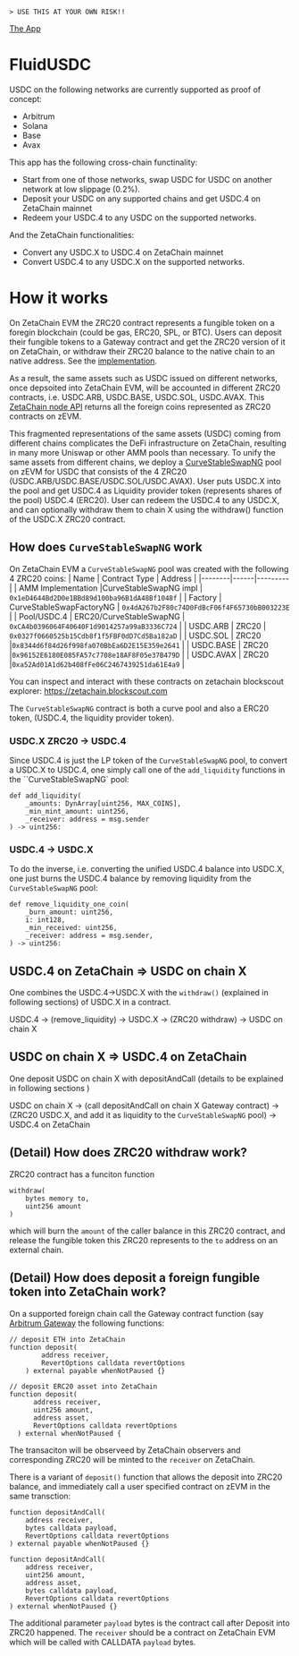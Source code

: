 ```
> USE THIS AT YOUR OWN RISK!!
```
[The App](https://brewmaster012.github.io/FluidUSDC)

# FluidUSDC

USDC on the following networks are currently supported as proof of concept:
- Arbitrum
- Solana
- Base
- Avax

This app has the following cross-chain functinality:
- Start from one of those networks, swap USDC for USDC on another network at low slippage (0.2%).
- Deposit your USDC on any supported chains and get USDC.4 on ZetaChain mainnet
- Redeem your USDC.4 to any USDC on the supported networks.

And the ZetaChain functionalities:
- Convert any USDC.X to USDC.4 on ZetaChain mainnet
- Convert USDC.4 to any USDC.X on the supported networks.

# How it works

On ZetaChain EVM the ZRC20 contract represents a fungible token on a
foregin blockchain (could be gas, ERC20, SPL, or BTC).  Users can
deposit their fungible tokens to a Gateway contract and get the ZRC20
version of it on ZetaChain, or withdraw their ZRC20 balance to the
native chain to an native address. See the [implementation](https://github.com/zeta-chain/protocol-contracts/blob/main/contracts/zevm/ZRC20.sol).


As a result, the same assets such as USDC issued on different networks,
once depsoited into ZetaChain EVM, will be accounted in different ZRC20
contracts, i.e. USDC.ARB, USDC.BASE, USDC.SOL, USDC.AVAX. This [ZetaChain
node API](https://zetachain.blockpi.network/lcd/v1/public/zeta-chain/fungible/foreign_coins) returns all the foreign coins represented as ZRC20 contracts
on zEVM.

This fragmented representations of the same assets (USDC) coming from different
chains complicates the DeFi infrastructure on ZetaChain, resulting in many
more Uniswap or other AMM pools than necessary. To unify the same assets from
different chains, we deploy a [CurveStableSwapNG](https://github.com/curvefi/stableswap-ng/blob/main/contracts/main/CurveStableSwapNG.vy) pool on zEVM for USDC that consists
of the 4 ZRC20 (USDC.ARB/USDC.BASE/USDC.SOL/USDC.AVAX).  User puts USDC.X into the pool
and get USDC.4 as Liquidity provider token (represents shares of the pool) USDC.4 (ERC20).
User can redeem the USDC.4 to any USDC.X, and can optionally withdraw them to chain X using
the withdraw() function of the USDC.X ZRC20 contract.

## How does `CurveStableSwapNG` work
On ZetaChain EVM a `CurveStableSwapNG` pool was created with the following 4 ZRC20
coins:
| Name | Contract Type | Address |
|--------|------|---------|
| AMM Implementation |CurveStableSwapNG impl  | `0x1eD4644Bd2D0e1BBd89d100ba96B1dA48Bf1048f` |
| Factory | CurveStableSwapFactoryNG | `0x4dA267b2F80c74D0FdBcF06f4F65730bB003223E` |
| Pool/USDC.4 |  ERC20/CurveStableSwapNG | `0xCA4b0396064F40640F1d9014257a99aB3336C724` |
| USDC.ARB | ZRC20 | `0x0327f0660525b15Cdb8f1f5FBF0dD7Cd5Ba182aD` |
| USDC.SOL | ZRC20 |`0x8344d6f84d26f998fa070BbEa6D2E15E359e2641` |
| USDC.BASE | ZRC20 |`0x96152E6180E085FA57c7708e18AF8F05e37B479D` |
| USDC.AVAX | ZRC20 |`0xa52Ad01A1d62b408fFe06C2467439251da61E4a9` |

You can inspect and interact with these contracts on zetachain blockscout explorer: https://zetachain.blockscout.com

The `CurveStableSwapNG` contract is both a curve pool and also a
ERC20 token, (USDC.4, the liquidity provider token).

### USDC.X ZRC20 -> USDC.4
Since USDC.4 is just the LP token of the `CurveStableSwapNG` pool,
to convert a USDC.X to USDC.4, one simply call one of the `add_liquidity`
functions in the ``CurveStableSwapNG` pool:

```vyper
def add_liquidity(
    _amounts: DynArray[uint256, MAX_COINS],
    _min_mint_amount: uint256,
    _receiver: address = msg.sender
) -> uint256:

```

### USDC.4 -> USDC.X
To do the inverse, i.e. converting the unified USDC.4 balance into
USDC.X, one just burns the USDC.4 balance by removing liquidity from the
`CurveStableSwapNG` pool:
```vyper
def remove_liquidity_one_coin(
    _burn_amount: uint256,
    i: int128,
    _min_received: uint256,
    _receiver: address = msg.sender,
) -> uint256:
```

## USDC.4 on ZetaChain => USDC on chain X

One combines the USDC.4->USDC.X with the `withdraw()` (explained in following sections)  of USDC.X in a contract.

USDC.4 -> (remove_liquidity) -> USDC.X -> (ZRC20 withdraw) -> USDC on chain X

## USDC on chain X => USDC.4 on ZetaChain

One deposit USDC on chain X with depositAndCall (details to be explained in following sections )

USDC on chain X -> (call depositAndCall on chain X Gateway contract) -> (ZRC20 USDC.X, and add it as liquidity to the `CurveStableSwapNG` pool) -> USDC.4 on ZetaChain

## (Detail) How does ZRC20 withdraw work?
ZRC20 contract has a funciton function
```solidity
withdraw(
    bytes memory to,
    uint256 amount
)
```
which will burn the `amount` of the caller balance in this ZRC20 contract,
and release the fungible token this ZRC20 represents to the `to` address
on an external chain.



## (Detail) How does deposit a foreign fungible token into ZetaChain work?
On a supported foreign chain call the Gateway contract
function (say [Arbitrum Gateway](https://arbiscan.io/address/0x1C53e188Bc2E471f9D4A4762CFf843d32C2C8549#writeProxyContract) the following functions:

```solidity
// deposit ETH into ZetaChain
function deposit(
        address receiver,
        RevertOptions calldata revertOptions
    ) external payable whenNotPaused {}

// deposit ERC20 asset into ZetaChain
function deposit(
      address receiver,
      uint256 amount,
      address asset,
      RevertOptions calldata revertOptions
  ) external whenNotPaused {
```

The transaciton will be observeed by ZetaChain observers and corresponding
ZRC20 will be minted to the `receiver` on ZetaChain.

There is a variant of `deposit()` function that allows the deposit into ZRC20
balance, and immediately call a user specified contract on zEVM in the same
transction:

```solidity
function depositAndCall(
    address receiver,
    bytes calldata payload,
    RevertOptions calldata revertOptions
) external payable whenNotPaused {}

function depositAndCall(
    address receiver,
    uint256 amount,
    address asset,
    bytes calldata payload,
    RevertOptions calldata revertOptions
) external whenNotPaused {}
```
The additional parameter `payload` bytes is the contract call after Deposit
into ZRC20 happened. The `receiver` should be a contract on ZetaChain EVM
which will be called with CALLDATA `payload` bytes.
